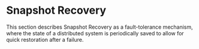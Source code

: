 # Snapshot Recovery

This section describes Snapshot Recovery as a fault-tolerance mechanism, where the state of a distributed system is periodically saved to allow for quick restoration after a failure.
